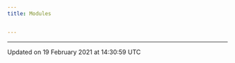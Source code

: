 ```yaml
---
title: Modules


---
```









-------------------------------

Updated on 19 February 2021 at 14:30:59 UTC
